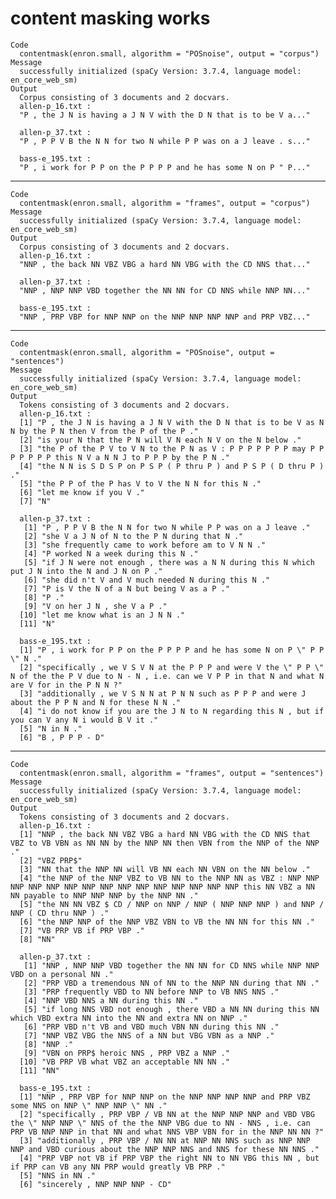 # content masking works

    Code
      contentmask(enron.small, algorithm = "POSnoise", output = "corpus")
    Message
      successfully initialized (spaCy Version: 3.7.4, language model: en_core_web_sm)
    Output
      Corpus consisting of 3 documents and 2 docvars.
      allen-p_16.txt :
      "P , the J N is having a J N V with the D N that is to be V a..."
      
      allen-p_37.txt :
      "P , P P V B the N N for two N while P P was on a J leave . s..."
      
      bass-e_195.txt :
      "P , i work for P P on the P P P P and he has some N on P " P..."
      

---

    Code
      contentmask(enron.small, algorithm = "frames", output = "corpus")
    Message
      successfully initialized (spaCy Version: 3.7.4, language model: en_core_web_sm)
    Output
      Corpus consisting of 3 documents and 2 docvars.
      allen-p_16.txt :
      "NNP , the back NN VBZ VBG a hard NN VBG with the CD NNS that..."
      
      allen-p_37.txt :
      "NNP , NNP NNP VBD together the NN NN for CD NNS while NNP NN..."
      
      bass-e_195.txt :
      "NNP , PRP VBP for NNP NNP on the NNP NNP NNP NNP and PRP VBZ..."
      

---

    Code
      contentmask(enron.small, algorithm = "POSnoise", output = "sentences")
    Message
      successfully initialized (spaCy Version: 3.7.4, language model: en_core_web_sm)
    Output
      Tokens consisting of 3 documents and 2 docvars.
      allen-p_16.txt :
      [1] "P , the J N is having a J N V with the D N that is to be V as N N by the P N then V from the P of the P ."       
      [2] "is your N that the P N will V N each N V on the N below ."                                                       
      [3] "the P of the P V to V N to the P N as V : P P P P P P P may P P P P P P P this N V a N N J to P P P by the P N ."
      [4] "the N N is S D S P on P S P ( P thru P ) and P S P ( D thru P ) ."                                               
      [5] "the P P of the P has V to V the N N for this N ."                                                                
      [6] "let me know if you V ."                                                                                          
      [7] "N"                                                                                                               
      
      allen-p_37.txt :
       [1] "P , P P V B the N N for two N while P P was on a J leave ."                                    
       [2] "she V a J N of N to the P N during that N ."                                                   
       [3] "she frequently came to work before am to V N N ."                                              
       [4] "P worked N a week during this N ."                                                             
       [5] "if J N were not enough , there was a N N during this N which put J N into the N and J N on P ."
       [6] "she did n't V and V much needed N during this N ."                                             
       [7] "P is V the N of a N but being V as a P ."                                                      
       [8] "P ."                                                                                           
       [9] "V on her J N , she V a P ."                                                                    
      [10] "let me know what is an J N N ."                                                                
      [11] "N"                                                                                             
      
      bass-e_195.txt :
      [1] "P , i work for P P on the P P P P and he has some N on P \" P P \" N ."                                                                                         
      [2] "specifically , we V S V N at the P P P and were V the \" P P \" N of the the P V due to N - N , i.e. can we V P P in that N and what N are V for in the P N N ?"
      [3] "additionally , we V S N N at P N N such as P P P and were J about the P P N and N for these N N ."                                                              
      [4] "i do not know if you are the J N to N regarding this N , but if you can V any N i would B V it ."                                                               
      [5] "N in N ."                                                                                                                                                       
      [6] "B , P P P - D"                                                                                                                                                  
      

---

    Code
      contentmask(enron.small, algorithm = "frames", output = "sentences")
    Message
      successfully initialized (spaCy Version: 3.7.4, language model: en_core_web_sm)
    Output
      Tokens consisting of 3 documents and 2 docvars.
      allen-p_16.txt :
      [1] "NNP , the back NN VBZ VBG a hard NN VBG with the CD NNS that VBZ to VB VBN as NN NN by the NNP NN then VBN from the NNP of the NNP ."                                         
      [2] "VBZ PRP$"                                                                                                                                                                     
      [3] "NN that the NNP NN will VB NN each NN VBN on the NN below ."                                                                                                                  
      [4] "the NNP of the NNP VBZ to VB NN to the NNP NN as VBZ : NNP NNP NNP NNP NNP NNP NNP NNP NNP NNP NNP NNP NNP NNP NNP this NN VBZ a NN NN payable to NNP NNP NNP by the NNP NN ."
      [5] "the NN NN VBZ $ CD / NNP on NNP / NNP ( NNP NNP NNP ) and NNP / NNP ( CD thru NNP ) ."                                                                                        
      [6] "the NNP NNP of the NNP VBZ VBN to VB the NN NN for this NN ."                                                                                                                 
      [7] "VB PRP VB if PRP VBP ."                                                                                                                                                       
      [8] "NN"                                                                                                                                                                           
      
      allen-p_37.txt :
       [1] "NNP , NNP NNP VBD together the NN NN for CD NNS while NNP NNP VBD on a personal NN ."                              
       [2] "PRP VBD a tremendous NN of NN to the NNP NN during that NN ."                                                      
       [3] "PRP frequently VBD to NN before NNP to VB NNS NNS ."                                                               
       [4] "NNP VBD NNS a NN during this NN ."                                                                                 
       [5] "if long NNS VBD not enough , there VBD a NN NN during this NN which VBD extra NN into the NN and extra NN on NNP ."
       [6] "PRP VBD n't VB and VBD much VBN NN during this NN ."                                                               
       [7] "NNP VBZ VBG the NNS of a NN but VBG VBN as a NNP ."                                                                
       [8] "NNP ."                                                                                                             
       [9] "VBN on PRP$ heroic NNS , PRP VBZ a NNP ."                                                                          
      [10] "VB PRP VB what VBZ an acceptable NN NN ."                                                                          
      [11] "NN"                                                                                                                
      
      bass-e_195.txt :
      [1] "NNP , PRP VBP for NNP NNP on the NNP NNP NNP NNP and PRP VBZ some NNS on NNP \" NNP NNP \" NN ."                                                                                                        
      [2] "specifically , PRP VBP / VB NN at the NNP NNP NNP and VBD VBG the \" NNP NNP \" NNS of the the NNP VBG due to NN - NNS , i.e. can PRP VB NNP NNP in that NN and what NNS VBP VBN for in the NNP NN NN ?"
      [3] "additionally , PRP VBP / NN NN at NNP NN NNS such as NNP NNP NNP and VBD curious about the NNP NNP NNS and NNS for these NN NNS ."                                                                      
      [4] "PRP VBP not VB if PRP VBP the right NN to NN VBG this NN , but if PRP can VB any NN PRP would greatly VB PRP ."                                                                                         
      [5] "NNS in NN ."                                                                                                                                                                                            
      [6] "sincerely , NNP NNP NNP - CD"                                                                                                                                                                           
      

